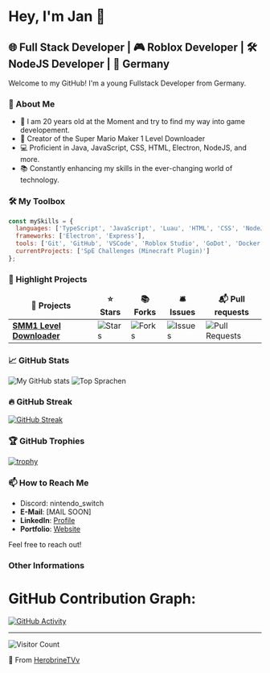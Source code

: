 # Hey, I'm Jan 👋

## 🌐 Full Stack Developer | 🎮 Roblox Developer | 🛠️ NodeJS Developer | 📍 Germany

Welcome to my GitHub! I'm a young Fullstack Developer from Germany.

### 🚀 About Me
- 🌱 I am 20 years old at the Moment and try to find my way into game developement.
- 👾 Creator of the Super Mario Maker 1 Level Downloader
- 💻 Proficient in Java, JavaScript, CSS, HTML, Electron, NodeJS, and more.
- 📚 Constantly enhancing my skills in the ever-changing world of technology.

### 🛠️ My Toolbox
```javascript
const mySkills = {
  languages: ['TypeScript', 'JavaScript', 'Luau', 'HTML', 'CSS', 'NodeJS', 'GML', 'GoDot', 'C#', 'Python', 'Java'],
  frameworks: ['Electron', 'Express'],
  tools: ['Git', 'GitHub', 'VSCode', 'Roblox Studio', 'GoDot', 'Docker'],
  currentProjects: ['SpE Challenges (Minecraft Plugin)']
};
```

### 🌟 Highlight Projects
<table>
  <thead align="center">
    <tr border: none;>
      <td><b>🎁 Projects</b></td>
      <td><b>⭐ Stars</b></td>
      <td><b>📚 Forks</b></td>
      <td><b>🛎 Issues</b></td>
      <td><b>📬 Pull requests</b></td>
    </tr>
  </thead>
  <tbody>
    <tr>
      <td><a href="https://github.com/HerobrineTV/SMM1-Level-Downloader"><b>SMM1 Level Downloader</b></a></td>
      <td><img alt="Stars" src="https://img.shields.io/github/stars/HerobrineTV/SMM1-Level-Downloader?style=flat-square&labelColor=343b41"/></td>
      <td><img alt="Forks" src="https://img.shields.io/github/forks/HerobrineTV/SMM1-Level-Downloader?style=flat-square&labelColor=343b41"/></td>
      <td><img alt="Issues" src="https://img.shields.io/github/issues/HerobrineTV/SMM1-Level-Downloader?style=flat-square&labelColor=343b41"/></td>
      <td><img alt="Pull Requests" src="https://img.shields.io/github/issues-pr/HerobrineTV/SMM1-Level-Downloader?style=flat-square&labelColor=343b41"/></td>
    </tr>
  </tbody>
</table>

### 📈 GitHub Stats
![My GitHub stats](https://github-readme-stats.vercel.app/api?username=HerobrineTV&show_icons=true&theme=radical)
![Top Sprachen](https://github-readme-stats.vercel.app/api/top-langs/?username=HerobrineTv&layout=compact&theme=radical)

### 🔥 GitHub Streak
[![GitHub Streak](https://github-readme-streak-stats.herokuapp.com/?user=HerobrineTV&theme=radical)](https://git.io/streak-stats)

### 🏆 GitHub Trophies
[![trophy](https://github-profile-trophy.vercel.app/?username=HerobrineTV&theme=radical)](https://github.com/ryo-ma/github-profile-trophy)

### 📫 How to Reach Me
- Discord: nintendo_switch
- **E-Mail**: [MAIL SOON]
- **LinkedIn**: [Profile](https://www.linkedin.com/in/jan-waschinski-a52676277)
- **Portfolio**: [Website](https://waschinski.net)

Feel free to reach out!



### Other Informations

# GitHub Contribution Graph:
[![GitHub Activity](https://github-readme-activity-graph.vercel.app/graph?username=HerobrineTV&theme=radical)](https://github.com/ashutosh00710/github-readme-activity-graph)

---
![Visitor Count](https://profile-counter.glitch.me/HerobrineTV/count.svg)

🌟 From [HerobrineTVv](https://github.com/HerobrineTV)
